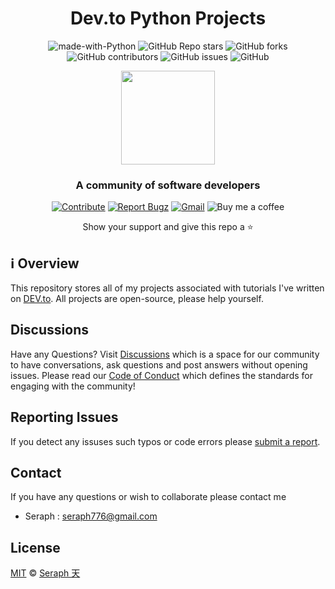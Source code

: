 <div id="header" align="center">

# Dev.to Python Projects

![made-with-Python](https://img.shields.io/badge/Python-blue?&logo=python&logoColor=yellow&labelColor=black&label=Built%20with&style=for-the-badge)
![GitHub Repo stars](https://img.shields.io/github/stars/seraph776/DevCommunity?style=for-the-badge&labelColor=black)
![GitHub forks](https://img.shields.io/github/forks/seraph776/DevCommunity?style=for-the-badge&labelColor=black)
![GitHub contributors](https://img.shields.io/github/contributors/seraph776/DevCommunity?color=blue&style=for-the-badge&labelColor=black)
![GitHub issues](https://img.shields.io/github/issues-raw/seraph776/DevCommunity?color=yellow&style=for-the-badge&labelColor=black)
![GitHub](https://img.shields.io/github/license/seraph776/DevCommunity?style=for-the-badge&labelColor=black)
  
 
 <img src="https://user-images.githubusercontent.com/72005563/182481463-49c741f7-462a-4d6e-ab49-dd18c949d256.png" width=150>


### A community of software developers

[![Contribute](https://img.shields.io/static/v1?label=&message=Contribute&color=black&logo=github&style=for-the-badge)](#how-to-contribute)
[![Report Bugz](https://img.shields.io/static/v1?label=&message=Report%20Issues&color=black&logo=github&style=for-the-badge)](https://github.com/seraph776/DevCommunity/issues/new)
[![Gmail](https://img.shields.io/static/v1?label=&message=Contact%20me&color=black&logo=gmail&style=for-the-badge)](mailto:seraph776@gmail.com)
![Buy me a coffee](https://img.shields.io/static/v1?label=&message=Buy%20me%20a%20coffee&color=black&logo=buymeacoffee&style=for-the-badge)
 
Show your support and give this repo a ⭐ 
  
</div>

##  ℹ️ Overview
This repository stores all of my projects associated with tutorials I've written on [DEV.to](https://dev.to/seraph776). All projects are open-source, please help yourself. 


##  Discussions 

Have any Questions? Visit [Discussions](https://github.com/seraph776/DevCommunity/discussions) which is a space for our community to have conversations, ask questions and post answers without opening issues. Please read our [Code of Conduct](https://github.com/seraph776/DevCommunity/blob/main/CODE-OF-CONDUCT.md) which defines the  standards for engaging with the community!

## Reporting Issues

If you detect any issuses such typos or code errors please [submit a report](https://github.com/seraph776/DevCommunity/issues).


##  Contact
If you have any questions or wish to collaborate please contact me

 - Seraph : [seraph776@gmail.com](mailto:seraph@gmail.com)



##  License 

[MIT](https://github.com/seraph776/QuickStart/blob/main/LICENSE) © [Seraph 天](https://github.com/seraph776) 
